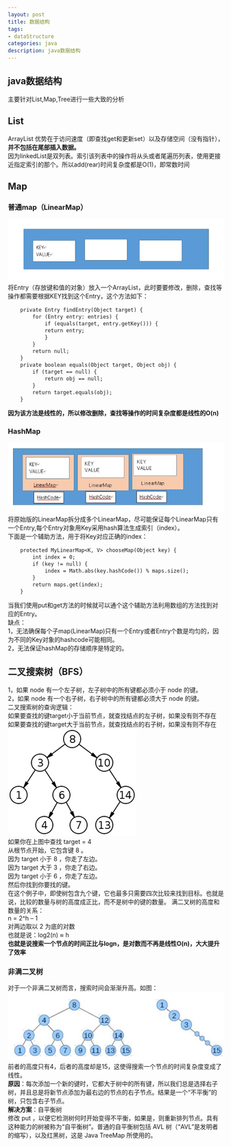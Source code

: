 ```yaml
---
layout: post
title: 数据结构
tags:
- dataStructure
categories: java
description: java数据结构
---
```

## java数据结构
主要针对List,Map,Tree进行一些大致的分析

<!-- more -->

## List
ArrayList 优势在于访问速度（即查找get和更新set）以及存储空间（没有指针），**并不包括在尾部插入数据。**  
因为linkedList是双列表。索引该列表中的操作将从头或者尾遍历列表，使用更接近指定索引的那个。所以add(rear)时间复杂度都是O(1)，即常数时间  
## Map 
### 普通map（LinearMap）  
![LinearMap](\assets\img\dataStructure_1.jpg)  
将Entry（存放键和值的对象）放入一个ArrayList，此时要要修改，删除，查找等操作都需要根据KEY找到这个Entry，这个方法如下：  
```
	private Entry findEntry(Object target) {
		for (Entry entry: entries) {
			if (equals(target, entry.getKey())) {
			return entry;
			}
		}
		return null;
	}
	private boolean equals(Object target, Object obj) {
		if (target == null) {
			return obj == null;
		}
		return target.equals(obj);
	}
```
**因为该方法是线性的，所以修改删除，查找等操作的时间复杂度都是线性的O(n)**  
### HashMap  
![HashMap](\assets\img\dataStructure_2.jpg)  
将原始版的LinearMap拆分成多个LinearMap，尽可能保证每个LinearMap只有一个Entry,每个Entry对象用Key采用hash算法生成索引（index）。  
下面是一个辅助方法，用于将Key对应正确的index：  
```
	protected MyLinearMap<K, V> chooseMap(Object key) {
		int index = 0;
		if (key != null) {
			index = Math.abs(key.hashCode()) % maps.size();
		}
		return maps.get(index);
	}
```
当我们使用put和get方法的时候就可以通个这个辅助方法利用数组的方法找到对应的Entry。  
缺点：  
1，无法确保每个子map(LinearMap)只有一个Entry或者Entry个数是均匀的，因为不同的Key对象的hashcode可能相同。  
2，无法保证hashMap的存储顺序是特定的。  
## 二叉搜索树（BFS）
1，如果 node 有一个左子树，左子树中的所有键都必须小于 node 的键。  
2，如果 node 有一个右子树，右子树中的所有键都必须大于 node 的键。  
二叉搜索树的查询逻辑：  
如果要查找的键target小于当前节点，就查找结点的左子树，如果没有则不存在  
如果要查找的键target大于当前节点，就查找结点的右子树，如果没有则不存在  
![Tree](\assets\img\dataStructure_3.png)  
如果你在上图中查找 target = 4  
从根节点开始，它包含键 8 。  
因为 target 小于 8 ，你走了左边。  
因为 target 大于 3 ，你走了右边。  
因为 target 小于 6 ，你走了左边。  
然后你找到你要找的键。  
在这个例子中，即使树包含九个键，它也最多只需要四次比较来找到目标。也就是说，比较的数量与树的高度成正比，而不是树中的键的数量。 满二叉树的高度和数量的关系：  
n = 2^h – 1  
对两边取以 2 为底的对数  
也就是说：log2(n) ≈ h  
**也就是说搜索一个节点的时间正比与logn，是对数而不再是线性O(n)，大大提升了效率**  
### 非满二叉树
对于一个非满二叉树而言，搜索时间会渐渐升高。如图：  
![非满二叉树](\assets\img\dataStructure_4.jpg)  
前者的高度只有4，后者的高度却是15，这使得搜索一个节点的时间复杂度变成了线性。  
**原因**：每次添加一个新的键时，它都大于树中的所有键，所以我们总是选择右子树，并且总是将新节点添加为最右边的节点的右子节点。结果是一个“不平衡”的树，只包含右子节点。  
**解决方案**：自平衡树  
修改 put ，以便它检测树何时开始变得不平衡，如果是，则重新排列节点。具有这种能力的树被称为“自平衡树”。普通的自平衡树包括 AVL 树（“AVL”是发明者的缩写），以及红黑树，这是 Java TreeMap 所使用的。  



